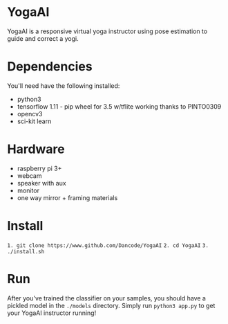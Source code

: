 # YogaAI
YogaAI is a responsive virtual yoga instructor using pose estimation to guide and correct a yogi.

# Dependencies
You'll need have the following installed:

* python3
* tensorflow 1.11 - pip wheel for 3.5 w/tflite working thanks to PINTO0309
* opencv3
* sci-kit learn

# Hardware
* raspberry pi 3+
* webcam
* speaker with aux
* monitor
* one way mirror + framing materials

# Install
` 1. git clone https://www.github.com/Dancode/YogaAI `
` 2. cd YogaAI `
` 3. ./install.sh `


# Run
After you've trained the classifier on your samples, you should have a pickled model in the `./models` directory. Simply run
`python3 app.py`
to get your YogaAI instructor running!

